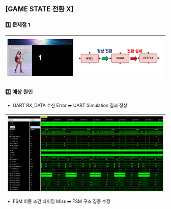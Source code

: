 ## [GAME STATE 전환 X]

### 1️⃣ 문제점 1 

| <img src="https://raw.githubusercontent.com/2735C/VGA_Motion_Recognition_Game/main/History/img/another/uart_troubleshooting.gif" width="380"> | <img src="https://raw.githubusercontent.com/2735C/VGA_Motion_Recognition_Game/main/History/img/hw/img_66.png" width="500"> |
|:--:|:--:|

### 2️⃣ 예상 원인
- UART RX_DATA 수신 Error ➡️ UART Simulation 결과 정상 

<img src="https://raw.githubusercontent.com/2735C/VGA_Motion_Recognition_Game/main/History/img/hw/img_67.png" width="500"> |
--|

- FSM 이동 조건 타이밍 Miss ➡️ FSM 구조 집중 수정